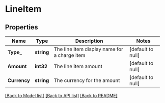 # LineItem

## Properties
Name | Type | Description | Notes
------------ | ------------- | ------------- | -------------
**Type_** | **string** | The line item display name for a charge item | [default to null]
**Amount** | **int32** | The line item amount | [default to null]
**Currency** | **string** | The currency for the amount | [default to null]

[[Back to Model list]](../README.md#documentation-for-models) [[Back to API list]](../README.md#documentation-for-api-endpoints) [[Back to README]](../README.md)


